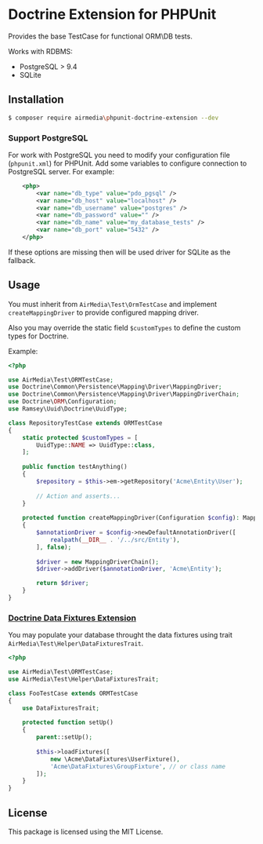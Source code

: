 # Doctrine Extension for PHPUnit

Provides the base TestCase for functional ORM\DB tests.

Works with RDBMS:

* PostgreSQL > 9.4
* SQLite

## Installation

```bash
$ composer require airmedia\phpunit-doctrine-extension --dev
```

### Support PostgreSQL

For work with PostgreSQL you need to modify your configuration file
 (`phpunit.xml`) for PHPUnit. Add some variables to configure connection
 to PostgreSQL server. For example:

```xml
    <php>
        <var name="db_type" value="pdo_pgsql" />
        <var name="db_host" value="localhost" />
        <var name="db_username" value="postgres" />
        <var name="db_password" value="" />
        <var name="db_name" value="my_database_tests" />
        <var name="db_port" value="5432" />
    </php>
```

If these options are missing then will be used driver for SQLite as the fallback.

## Usage

You must inherit from `AirMedia\Test\OrmTestCase` and implement `createMappingDriver`
to provide configured mapping driver.

Also you may override the static field `$customTypes` to define the custom types for Doctrine.

Example:

```php
<?php

use AirMedia\Test\ORMTestCase;
use Doctrine\Common\Persistence\Mapping\Driver\MappingDriver;
use Doctrine\Common\Persistence\Mapping\Driver\MappingDriverChain;
use Doctrine\ORM\Configuration;
use Ramsey\Uuid\Doctrine\UuidType;

class RepositoryTestCase extends ORMTestCase
{
    static protected $customTypes = [
        UuidType::NAME => UuidType::class,
    ];
    
    public function testAnything()
    {
        $repository = $this->em->getRepository('Acme\Entity\User');
        
        // Action and asserts...
    }
    
    protected function createMappingDriver(Configuration $config): MappingDriver
    {
        $annotationDriver = $config->newDefaultAnnotationDriver([
            realpath(__DIR__ . '/../src/Entity'),
        ], false);
        
        $driver = new MappingDriverChain();
        $driver->addDriver($annotationDriver, 'Acme\Entity');

        return $driver;
    }
}
```

### [Doctrine Data Fixtures Extension](https://github.com/doctrine/data-fixtures)

You may populate your database throught the data fixtures 
using trait `AirMedia\Test\Helper\DataFixturesTrait`.

```php
<?php

use AirMedia\Test\ORMTestCase;
use AirMedia\Test\Helper\DataFixturesTrait;

class FooTestCase extends ORMTestCase
{
    use DataFixturesTrait;
    
    protected function setUp()
    {
        parent::setUp();
        
        $this->loadFixtures([
            new \Acme\DataFixtures\UserFixture(),
            'Acme\DataFixtures\GroupFixture', // or class name
        ]);
    }
}
```

## License

This package is licensed using the MIT License.

